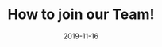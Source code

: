 ﻿---
title: How to join our Team!
subtitle: 
layout: default
modal-id: 1
date: 2019-11-16
img: dreams.png
thumbnail: dreams-thumbnail.png
alt: image-alt
project-date: November 2019
writer: Alex
manager: Alex
description: We've already thought about what you want, and we think we can reach it.<br />팀에 들어오는 방법.너무 어수선하지않도록 2주간의 term줘야할듯! <br /> asd
---
